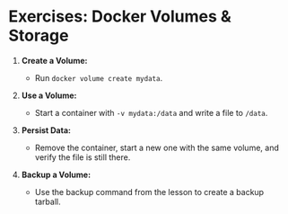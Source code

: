 # Exercises: Docker Volumes & Storage

1. **Create a Volume:**
   - Run `docker volume create mydata`.

2. **Use a Volume:**
   - Start a container with `-v mydata:/data` and write a file to `/data`.

3. **Persist Data:**
   - Remove the container, start a new one with the same volume, and verify the file is still there.

4. **Backup a Volume:**
   - Use the backup command from the lesson to create a backup tarball.